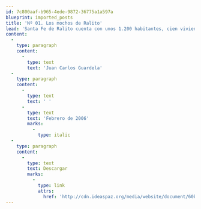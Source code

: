 ```yaml
---
id: 7c800aaf-b965-4ede-9872-36775a1a597a
blueprint: imported_posts
title: 'Nº 01. Los mochos de Ralito'
lead: 'Santa Fe de Ralito cuenta con unos 1.200 habitantes, cien viviendas, casi todas hechas de palma y tablas, y unos 100 cerdos a los que los paramilitares les tienen prohibido salir de sus chiqueros en determinadas horas del día y estos, muy orondos, pareciera que entendieran el toque de queda porcino porque desde hace dos años es muy difícil encontrárselos por las calles. La mayoría de sus habitantes son evangélicos y a cada convertido le toca la tarea de evangelizar a uno de los 400 paracos que se encuentran radicados allí. Todos dirigidos por Eliécer Guevara, un pastor que no vive del diezmo de los congregados sino de las labores en el campo. Así que debajo de las grandes contingencias hay, día a día, escaramuzas espirituales acaso más intensas que cualquier colisión.'
content:
  -
    type: paragraph
    content:
      -
        type: text
        text: 'Juan Carlos Guardela'
  -
    type: paragraph
    content:
      -
        type: text
        text: ' '
      -
        type: text
        text: 'Febrero de 2006'
        marks:
          -
            type: italic
  -
    type: paragraph
    content:
      -
        type: text
        text: Descargar
        marks:
          -
            type: link
            attrs:
              href: 'http://cdn.ideaspaz.org/media/website/document/60b66c063070b.pdf'
---
```

